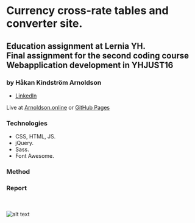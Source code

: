 # Currency cross-rate tables and converter site.

## Education assignment at Lernia YH.<br>Final assignment for the second coding course<br>Webapplication development in YHJUST16

### by Håkan Kindström Arnoldson
  * [LinkedIn](https://www.linkedin.com/in/arnoldson)

Live at [Arnoldson.online](https://arnoldson.online/projects/currency/) or [GitHub Pages](https://hkarn.github.io/currency-exchange-rates-front/)


### Technologies
  * CSS, HTML, JS.
  * jQuery.
  * Sass.
  * Font Awesome.


### Method



### Report





<br><br>
  ![alt text](https://files.itslearning.com/data/1821/303/Lernia_logo_orange_liten.jpg "Lernia Logo")
